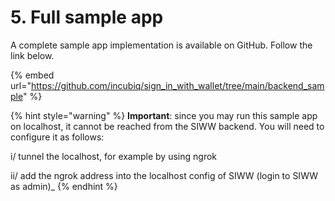 # 5. Full sample app

A complete sample app implementation is available on GitHub. Follow the link below.

{% embed url="https://github.com/incubiq/sign_in_with_wallet/tree/main/backend_sample" %}

{% hint style="warning" %}
**Important**: since you may run this sample app on localhost, it cannot be reached from the SIWW backend. You will need to configure it as follows:&#x20;

i/ tunnel the localhost, for example by using ngrok

ii/ add the ngrok address into the localhost config of SIWW (login to SIWW as admin)\_
{% endhint %}
